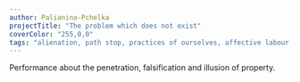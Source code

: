```yaml
---
author: Palianina-Pchelka
projectTitle: "The problem which does not exist"
coverColor: "255,0,0"
tags: "alienation, path stop, practices of ourselves, affective labour, intimate interfaces, practice of small movements, terror of relationship"
---
```


Performance about the penetration, falsification and illusion of property.
